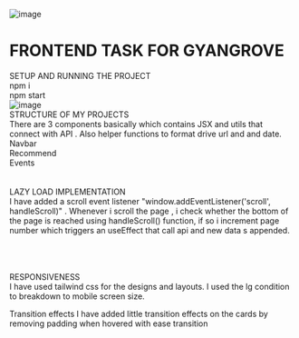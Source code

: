 ![image](https://github.com/ebharathi/gyangrove-frontend-task/assets/76675783/3e25c35c-f1b3-47e9-b443-dda5d789e44b)<h1>FRONTEND TASK FOR GYANGROVE </h1>


SETUP AND RUNNING THE PROJECT 
<br/>
npm i
<br/>
npm start
<br/>
![image](https://github.com/ebharathi/gyangrove-frontend-task/assets/76675783/ff363bac-f5e3-4145-b5cb-55acf5d1ae88)
<br/>
STRUCTURE OF MY PROJECTS
<br/>
There are 3 components basically which contains JSX and utils that connect with API . Also helper functions to format drive url and and date.
<br/>
Navbar
<br/>
Recommend
<br/>
Events
<br/>
<br/>
<br/>
LAZY LOAD IMPLEMENTATION
<br/>
I have added a scroll event listener  "window.addEventListener('scroll', handleScroll)" . Whenever i scroll the page , i check whether the bottom of the page is reached using handleScroll() function, if so i increment page number which triggers an useEffect that call api and new data s appended.

<br/>
<br/>
<br/>
RESPONSIVENESS
<br/>
I have used tailwind css for the designs and layouts. I used the lg condition to breakdown to mobile screen size.

Transition effects
I have added little transition effects on the cards by removing padding when hovered with ease transition

